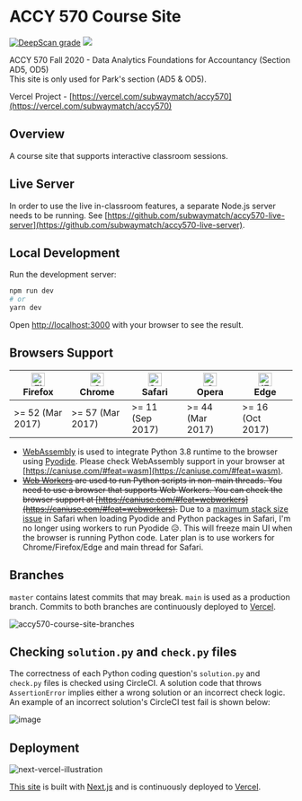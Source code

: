 # ACCY 570 Course Site

<a href="https://deepscan.io/dashboard#view=project&tid=10181&pid=13441&bid=226261"><img src="https://deepscan.io/api/teams/10181/projects/13441/branches/226261/badge/grade.svg" alt="DeepScan grade"></a>
<a href="https://www.codacy.com/manual/subwaymatch/accy570-course-site?utm_source=github.com&amp;utm_medium=referral&amp;utm_content=subwaymatch/accy570-course-site&amp;utm_campaign=Badge_Grade"><img src="https://app.codacy.com/project/badge/Grade/3d567c86733347cd91477a4191859cb7"/></a>

ACCY 570 Fall 2020 - Data Analytics Foundations for Accountancy (Section AD5, OD5)<br />
This site is only used for Park's section (AD5 & OD5).

Vercel Project - [https://vercel.com/subwaymatch/accy570](https://vercel.com/subwaymatch/accy570)

## Overview

A course site that supports interactive classroom sessions.

## Live Server

In order to use the live in-classroom features, a separate Node.js server needs to be running. See [https://github.com/subwaymatch/accy570-live-server](https://github.com/subwaymatch/accy570-live-server).

## Local Development

Run the development server:

```bash
npm run dev
# or
yarn dev
```

Open [http://localhost:3000](http://localhost:3000) with your browser to see the result.


## Browsers Support

| [<img src="https://raw.githubusercontent.com/alrra/browser-logos/master/src/firefox/firefox_48x48.png" alt="Firefox" width="24px" height="24px" />](http://godban.github.io/browsers-support-badges/)<br/>Firefox | [<img src="https://raw.githubusercontent.com/alrra/browser-logos/master/src/chrome/chrome_48x48.png" alt="Chrome" width="24px" height="24px" />](http://godban.github.io/browsers-support-badges/)<br/>Chrome | [<img src="https://raw.githubusercontent.com/alrra/browser-logos/master/src/safari/safari_48x48.png" alt="Safari" width="24px" height="24px" />](http://godban.github.io/browsers-support-badges/)<br/>Safari | [<img src="https://raw.githubusercontent.com/alrra/browser-logos/master/src/opera/opera_48x48.png" alt="Opera" width="24px" height="24px" />](http://godban.github.io/browsers-support-badges/)<br/>Opera | [<img src="https://raw.githubusercontent.com/alrra/browser-logos/master/src/edge/edge_48x48.png" alt="IE / Edge" width="24px" height="24px" />](http://godban.github.io/browsers-support-badges/)<br/>Edge |
| ----------------------------------------------------------------------------------------------------------------------------------------------------------------------------------------------------------------- | ------------------------------------------------------------------------------------------------------------------------------------------------------------------------------------------------------------- | ------------------------------------------------------------------------------------------------------------------------------------------------------------------------------------------------------------- | --------------------------------------------------------------------------------------------------------------------------------------------------------------------------------------------------------- | ---------------------------------------------------------------------------------------------------------------------------------------------------------------------------------------------------------- |
| >= 52 (Mar 2017)                                                                                                                                                                                                  | >= 57 (Mar 2017)                                                                                                                                                                                              | >= 11 (Sep 2017)                                                                                                                                                                                              | >= 44 (Mar 2017)                                                                                                                                                                                          | >= 16 (Oct 2017)                                                                                                                                                                                           |

- [WebAssembly](https://webassembly.org/) is used to integrate Python 3.8 runtime to the browser using [Pyodide](https://github.com/iodide-project/pyodide). Please check WebAssembly support in your browser at [https://caniuse.com/#feat=wasm](https://caniuse.com/#feat=wasm).
- ~~[Web Workers](https://developer.mozilla.org/en-US/docs/Web/API/Web_Workers_API/Using_web_workers) are used to run Python scripts in non-main threads. You need to use a browser that supports Web Workers. You can check the browser support at [https://caniuse.com/#feat=webworkers](https://caniuse.com/#feat=webworkers).~~ Due to a [maximum stack size issue](https://github.com/iodide-project/pyodide/issues/441) in Safari when loading Pyodide and Python packages in Safari, I'm no longer using workers to run Pyodide :disappointed_relieved:. This will freeze main UI when the browser is running Python code. Later plan is to use workers for Chrome/Firefox/Edge and main thread for Safari.

## Branches

`master` contains latest commits that may break. `main` is used as a production branch. Commits to both branches are continuously deployed to [Vercel](https://vercel.com/).

![accy570-course-site-branches](https://user-images.githubusercontent.com/1064036/92464821-53678080-f193-11ea-97ae-7af14dbc56a2.png)

## Checking `solution.py` and `check.py` files

The correctness of each Python coding question's `solution.py` and `check.py` files is checked using CircleCI. A solution code that throws `AssertionError` implies either a wrong solution or an incorrect check logic. An example of an incorrect solution's CircleCI test fail is shown below:

![image](https://user-images.githubusercontent.com/1064036/92464100-4eee9800-f192-11ea-935a-531bd4d5a956.png)


## Deployment

![next-vercel-illustration](https://user-images.githubusercontent.com/1064036/89702608-860a2900-d908-11ea-83ad-aa228b4322ae.jpg)

[This site](https://accy570.org) is built with [Next.js](https://nextjs.org/) and is continuously deployed to [Vercel](https://vercel.com/).
